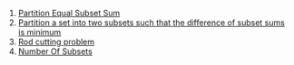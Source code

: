 1) [Partition Equal Subset Sum](https://leetcode.com/problems/partition-equal-subset-sum/)
2) [Partition a set into two subsets such that the difference of subset sums is minimum](https://www.codingninjas.com/codestudio/problems/partition-a-set-into-two-subsets-such-that-the-difference-of-subset-sums-is-minimum_842494?source=youtube&campaign=striver_dp_videos&utm_source=youtube&utm_medium=affiliate&utm_campaign=striver_dp_videos&leftPanelTab=0)
3) [Rod cutting problem ](https://bit.ly/3H10kYJ)
4) [Number Of Subsets](https://www.codingninjas.com/codestudio/problems/number-of-subsets_3952532?source=youtube&campaign=striver_dp_videos&utm_source=youtube&utm_medium=affiliate&utm_campaign=striver_dp_videos)
